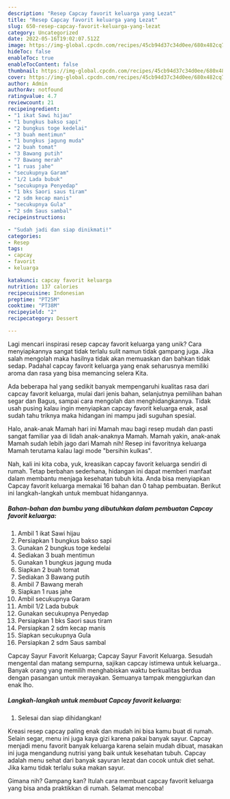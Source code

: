 ```yaml
---
description: "Resep Capcay favorit keluarga yang Lezat"
title: "Resep Capcay favorit keluarga yang Lezat"
slug: 650-resep-capcay-favorit-keluarga-yang-lezat
category: Uncategorized
date: 2022-05-16T19:02:07.512Z
image: https://img-global.cpcdn.com/recipes/45cb94d37c34d0ee/680x482cq70/capcay-favorit-keluarga-foto-resep-utama.jpg
hideToc: false
enableToc: true
enableTocContent: false
thumbnail: https://img-global.cpcdn.com/recipes/45cb94d37c34d0ee/680x482cq70/capcay-favorit-keluarga-foto-resep-utama.jpg
cover: https://img-global.cpcdn.com/recipes/45cb94d37c34d0ee/680x482cq70/capcay-favorit-keluarga-foto-resep-utama.jpg
author: Admin
authorAv: notfound
ratingvalue: 4.7
reviewcount: 21
recipeingredient:
- "1 ikat Sawi hijau"
- "1 bungkus bakso sapi"
- "2 bungkus toge kedelai"
- "3 buah mentimun"
- "1 bungkus jagung muda"
- "2 buah tomat"
- "3 Bawang putih"
- "7 Bawang merah"
- "1 ruas jahe"
- "secukupnya Garam"
- "1/2 Lada bubuk"
- "secukupnya Penyedap"
- "1 bks Saori saus tiram"
- "2 sdm kecap manis"
- "secukupnya Gula"
- "2 sdm Saus sambal"
recipeinstructions:

- "Sudah jadi dan siap dinikmati!"
categories:
- Resep
tags:
- capcay
- favorit
- keluarga

katakunci: capcay favorit keluarga 
nutrition: 137 calories
recipecuisine: Indonesian
preptime: "PT25M"
cooktime: "PT38M"
recipeyield: "2"
recipecategory: Dessert

---
```





Lagi mencari inspirasi resep capcay favorit keluarga yang unik? Cara menyiapkannya sangat tidak terlalu sulit namun tidak gampang juga. Jika salah mengolah maka hasilnya tidak akan memuaskan dan bahkan tidak sedap. Padahal capcay favorit keluarga yang enak seharusnya memiliki aroma dan rasa yang bisa memancing selera Kita.





Ada beberapa hal yang sedikit banyak mempengaruhi kualitas rasa dari capcay favorit keluarga, mulai dari jenis bahan, selanjutnya pemilihan bahan segar dan Bagus, sampai cara mengolah dan menghidangkannya. Tidak usah pusing kalau ingin menyiapkan capcay favorit keluarga enak,      asal sudah tahu triknya maka hidangan ini mampu jadi suguhan spesial.














Halo, anak-anak Mamah hari ini Mamah mau bagi resep mudah dan pasti sangat familiar yaa di lidah anak-anaknya Mamah. Mamah yakin, anak-anak Mamah sudah lebih jago dari Mamah nih! Resep ini favoritnya keluarga Mamah terutama kalau lagi mode &#34;bersihin kulkas&#34;.






Nah, kali ini kita coba, yuk, kreasikan capcay favorit keluarga sendiri di rumah. Tetap berbahan sederhana, hidangan ini dapat memberi manfaat dalam membantu menjaga kesehatan tubuh kita. Anda bisa menyiapkan Capcay favorit keluarga memakai 16 bahan dan 0 tahap pembuatan. Berikut ini langkah-langkah untuk membuat hidangannya.

<!--inarticleads1-->

##### Bahan-bahan dan bumbu yang dibutuhkan dalam pembuatan Capcay favorit keluarga:

1. Ambil 1 ikat Sawi hijau
1. Persiapkan 1 bungkus bakso sapi
1. Gunakan 2 bungkus toge kedelai
1. Sediakan 3 buah mentimun
1. Gunakan 1 bungkus jagung muda
1. Siapkan 2 buah tomat
1. Sediakan 3 Bawang putih
1. Ambil 7 Bawang merah
1. Siapkan 1 ruas jahe
1. Ambil secukupnya Garam
1. Ambil 1/2 Lada bubuk
1. Gunakan secukupnya Penyedap
1. Persiapkan 1 bks Saori saus tiram
1. Persiapkan 2 sdm kecap manis
1. Siapkan secukupnya Gula
1. Persiapkan 2 sdm Saus sambal


Capcay Sayur Favorit Keluarga; Capcay Sayur Favorit Keluarga. Sesudah mengental dan matang sempurna, sajikan capcay istimewa untuk keluarga.. Banyak orang yang memilih menghabiskan waktu berkualitas berdua dengan pasangan untuk merayakan. Semuanya tampak menggiurkan dan enak lho. 

<!--inarticleads2-->

##### Langkah-langkah untuk membuat Capcay favorit keluarga:


1. Selesai dan siap dihidangkan!

Kreasi resep capcay paling enak dan mudah ini bisa kamu buat di rumah. Selain segar, menu ini juga kaya gizi karena pakai banyak sayur. Capcay menjadi menu favorit banyak keluarga karena selain mudah dibuat, masakan ini juga mengandung nutrisi yang baik untuk kesehatan tubuh. Capcay adalah menu sehat dari banyak sayuran lezat dan cocok untuk diet sehat. Jika kamu tidak terlalu suka makan sayur. 

Gimana nih? Gampang kan? Itulah cara membuat capcay favorit keluarga yang bisa anda praktikkan di rumah. Selamat mencoba!
